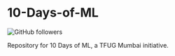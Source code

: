 # 10-Days-of-ML
![GitHub followers](https://img.shields.io/github/followers/altaf99?style=social)


Repository for 10 Days of ML, a TFUG Mumbai initiative. 

